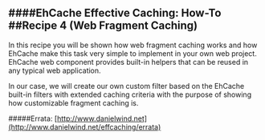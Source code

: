 ####EhCache Effective Caching: How-To
##Recipe 4 (Web Fragment Caching)
---
In this recipe you will be shown how web fragment caching works and how EhCache make this task very simple to implement in your own web project. EhCache web component provides built-in helpers that can be reused in any typical web application. 

In our case, we will create our own custom filter based on the EhCache built-in filters with extended caching criteria with the purpose of showing how customizable fragment caching is.    


#####Errata: [http://www.danielwind.net](http://www.danielwind.net/effcaching/errata)